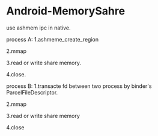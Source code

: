 Android-MemorySahre
===================

use ashmem ipc in native.

process A:
1.ashmeme_create_region

2.mmap

3.read or write share memory.

4.close.

process B:
1.transacte fd between two process by binder's ParcelFileDescriptor.

2.mmap 

3.read or write share memory

4.close

